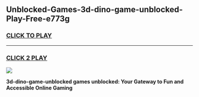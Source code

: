 
## Unblocked-Games-3d-dino-game-unblocked-Play-Free-e773g
<h3>
<a href="https://premium76.site?title=3d-dino-game-unblocked&ref=18A1">CLICK TO PLAY</a></h3>
<hr>

<h3>
<a href="https://premium76.site?title=3d-dino-game-unblocked&ref=18A1">CLICK 2 PLAY</a>
  
</h3>

<a href="https://premium76.site?title=3d-dino-game-unblocked&ref=18A1"><img src="https://clearcache.store/games.png"></a>


**3d-dino-game-unblocked games unblocked: Your Gateway to Fun and Accessible Online Gaming**

